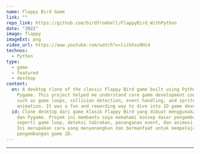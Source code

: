 ```yaml
---
name: Flappy Bird Game
link: ""
repo_link: https://github.com/birdfromhell/FlappyBird_WithPython
date: "2022"
image: flappy
imageExt: png
video_url: https://www.youtube.com/watch?v=liihXsu9Hi4
technos:
  - Python
type:
  - game
  - featured
  - destkop
content:
  en: A desktop clone of the classic Flappy Bird game built using Python and
    Pygame. This project helped me understand core game development concepts
    such as game loops, collision detection, event handling, and sprite
    animation. It was a fun and rewarding way to dive into 2D game development.
  id: Clone desktop dari game klasik Flappy Bird yang dibuat menggunakan Python
    dan Pygame. Proyek ini membantu saya memahami konsep dasar pengembangan game
    seperti game loop, deteksi tabrakan, penanganan event, dan animasi sprite.
    Ini merupakan cara yang menyenangkan dan bermanfaat untuk mempelajari
    pengembangan game 2D.
---
```


---

